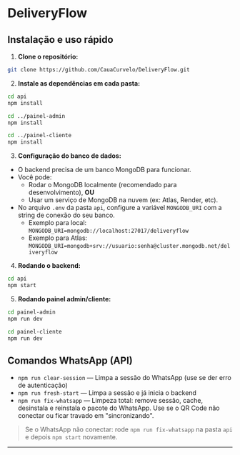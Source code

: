 # DeliveryFlow

## Instalação e uso rápido

1. **Clone o repositório:**
```bash
git clone https://github.com/CauaCurvelo/DeliveryFlow.git
```


2. **Instale as dependências em cada pasta:**
```bash
cd api
npm install

cd ../painel-admin
npm install

cd ../painel-cliente
npm install
```

3. **Configuração do banco de dados:**
- O backend precisa de um banco MongoDB para funcionar.
- Você pode:
	- Rodar o MongoDB localmente (recomendado para desenvolvimento), **OU**
	- Usar um serviço de MongoDB na nuvem (ex: Atlas, Render, etc).
- No arquivo `.env` da pasta `api`, configure a variável `MONGODB_URI` com a string de conexão do seu banco.
	- Exemplo para local: `MONGODB_URI=mongodb://localhost:27017/deliveryflow`
	- Exemplo para Atlas: `MONGODB_URI=mongodb+srv://usuario:senha@cluster.mongodb.net/deliveryflow`

4. **Rodando o backend:**
```bash
cd api
npm start
```

5. **Rodando painel admin/cliente:**
```bash
cd painel-admin
npm run dev

cd painel-cliente
npm run dev
```

## Comandos WhatsApp (API)

- `npm run clear-session` — Limpa a sessão do WhatsApp (use se der erro de autenticação)
- `npm run fresh-start` — Limpa a sessão e já inicia o backend
- `npm run fix-whatsapp` — Limpeza total: remove sessão, cache, desinstala e reinstala o pacote do WhatsApp. Use se o QR Code não conectar ou ficar travado em "sincronizando".

> Se o WhatsApp não conectar: rode `npm run fix-whatsapp` na pasta `api` e depois `npm start` novamente.

---